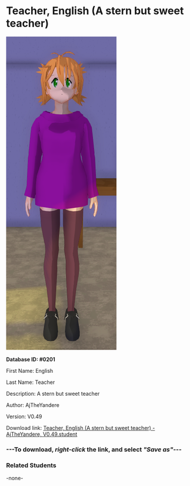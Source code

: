 # Teacher, English (A stern but sweet teacher)

<img src="../../Files/Images/Teacher, English (A stern but sweet teacher).png" title="Teacher, English (A stern but sweet teacher) - AjTheYandere, V0.49">

**Database ID: #0201**

First Name: English

Last Name: Teacher

Description: A stern but sweet teacher

Author: AjTheYandere

Version: V0.49

Download link: <a href="https://raw.githubusercontent.com/Arbiter1223/Daigaku-Gurashi-Custom-Students/master/Files/Student%20Files/Teacher%2C%20English%20(A%20stern%20but%20sweet%20teacher)%20-%20AjTheYandere%2C%20V0.49.student">Teacher, English (A stern but sweet teacher) - AjTheYandere, V0.49.student</a>

### ---**To download, _right-click_ the link, and select _"Save as"_**---

### Related Students

-none-
